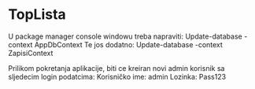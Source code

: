 # TopLista
U package manager console windowu treba napraviti:
Update-database -context AppDbContext
Te jos dodatno:
Update-database -context ZapisiContext

Prilikom pokretanja aplikacije, biti ce kreiran novi admin korisnik sa sljedecim login podatcima:
Korisničko ime: admin
Lozinka: Pass123
